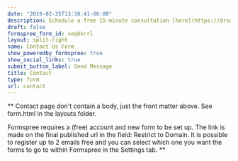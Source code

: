 ```yaml
---
date: "2019-02-25T13:38:41-06:00"
description: Schedule a free 15-minute consultation [here](https://drsanti.sessionshealth.com/request). <br/> <br/> Please contact me with any inquiries regarding my services. <br/> <br/> By submitting this form, you acknowledge that electronic communication, including web forms and email, is limited in terms of privacy and may be intercepted by a third party. Any inquiry of services does not constitute a therapeutic relationship. <br/> <br/> Loc. Upper Queen Anne <br/> <br/> Tel. (206) 588-6067
draft: false
formspree_form_id: xeqbkrrl
layout: split-right
name: Contact Us Form
show_poweredby_formspree: true
show_social_links: true
submit_button_label: Send Message
title: Contact
type: form
url: contact
---
```


** Contact page don't contain a body, just the front matter above.
See form.html in the layouts folder.

Formspree requires a (free) account and new form to be set up. The link is made on the final published url in the field: Restrict to Domain. It is possible to register up to 2 emails free and you can select which one you want the forms to go to within Formspree in the Settings tab.
**
